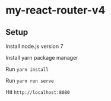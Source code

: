 # my-react-router-v4

## Setup

Install node.js version 7

Install yarn package manager

Run `yarn install`

Run `yarn run serve`

Hit `http://localhost:8080`